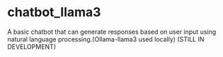# chatbot_llama3
A basic chatbot that can generate responses based on user input using natural language processing.(Ollama-llama3 used locally)
(STILL IN DEVELOPMENT)

